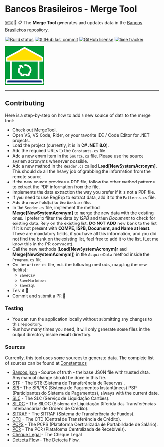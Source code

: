 # Bancos Brasileiros - Merge Tool

🇧🇷 🏦 📋 The **Merge Tool** generates and updates data in the [Bancos Brasileiros](https://github.com/guibranco/BancosBrasileiros/) repository.

[![Build status](https://ci.appveyor.com/api/projects/status/f9sx7ux82epp8bd6?svg=true)](https://ci.appveyor.com/project/guibranco/bancosbrasileiros-MergeTool)
[![GitHub last commit](https://img.shields.io/github/last-commit/guibranco/BancosBrasileiros-MergeTool)](https://wakatime.com/badge/github/guibranco/BancosBrasileiros-MergeTool)
[![GitHub license](https://img.shields.io/github/license/guibranco/BancosBrasileiros-MergeTool)](https://wakatime.com/badge/github/guibranco/BancosBrasileiros-MergeTool)
[![time tracker](https://wakatime.com/badge/github/guibranco/BancosBrasileiros-MergeTool.svg)](https://wakatime.com/badge/github/guibranco/BancosBrasileiros-MergeTool)

![Bancos Brasileiros logo](https://raw.githubusercontent.com/guibranco/BancosBrasileiros-MergeTool/main/logo.png)

---

## Contributing

Here is a step-by-step on how to add a new source of data to the merge tool:

-  Check out [MergeTool](https://github.com/guibranco/BancosBrasileiros-MergeTool).
-  Open VS, VS Code, Rider, or your favorite IDE / Code Editor for .NET projects.
-  Load the project (currently, it is in **C# .NET 8.0**).
-  Add the required URLs to the `Constants.cs` file.
-  Add a new enum item in the `Source.cs` file. Please use the source system acronyms whenever possible.
-  Add a new method in the `Reader.cs` called **Load\[NewSystemAcronym]**. This should do all the heavy job of grabbing the information from the remote source.
-  If the new source provides a PDF file, follow the other method patterns to extract the PDF information from the file.
-  Implements the data extraction the way you prefer if it is not a PDF file.
-  If you need to use RegExp to extract data, add it to the `Patterns.cs` file.
-  Add the new field(s) to the `Bank.cs` file.
-  In the `Seeder.cs` file, implement the method **Merge\[NewSystemAcronym]** to merge the new data with the existing ones. I prefer to filter the data by *ISPB* and then *Document* to check for existing data. Rely on the existing list. **DO NOT ADD** new bank to the list if it is not present with **COMPE, ISPB, Document, and Name at least**. These are mandatory fields, if you have all this information, and you did not find the bank on the existing list, feel free to add it to the list. (Let me know this in the PR comment).
- Call the new methods (**Load\[NewSystemAcronym]r** and **Merge\[NewSystemAcronym]**) in the `AcquireData` method inside the `Program.cs` file.
-  On the `Writer.cs` file, edit the following methods, mapping the new field(s):
   -  `SaveCsv`
   -  `SaveMarkdown`
   -  `SaveSql`
 -  Test it 🧪 
 -  Commit and submit a PR 🎉

### Testing

-  You can run the application locally without submitting any changes to this repository.
-  Run how many times you need, it will only generate some files in the output directory inside **result** directory.

### Sources

Currently, this tool uses some sources to generate data. The complete list of sources can be found at [Constants.cs](https://github.com/guibranco/BancosBrasileiros-MergeTool/blob/main/BancosBrasileiros.MergeTool/Helpers/Constants.cs)

- [Bancos.json](https://github.com/guibranco/BancosBrasileiros/blob/main/data/bancos.json) - Source of truth - the base JSON file with trusted data. Any manual change should be done in this file.
- [STR](https://www.bcb.gov.br/content/estabilidadefinanceira/str1/ParticipantesSTR.csv) - The STR (Sistema de Transferência de Reservas).
- [SPI](https://github.com/guibranco/BancosBrasileiros-MergeTool/blob/main/BancosBrasileiros.MergeTool/Helpers/Constants.cs#L45) - The SPI/PIX (Sistema de Pagamentos Instantâneos) PSP (Participantes do Sistema de Pagamentos), always with the current date.
- [SLC](https://www2.nuclea.com.br/Monitoramento/Participantes_Homologados.pdf) - The SLC (Serviço de Liquidação Cartões).
- [SILOC](https://www2.nuclea.com.br/Monitoramento/SILOC.pdf) - The SILOC (Sistema de Liquidação Diferida das Transferências Interbancárias de Ordens de Crédito).
- [SITRAF](https://www2.nuclea.com.br/Monitoramento/Rela%C3%A7%C3%A3o%20de%20Clientes%20SITRAF.pdf) - The SITRAF (Sistema de Transferência de Fundos).
- [CTC](https://www2.nuclea.com.br/SAP/Rela%C3%A7%C3%A3o%20de%20Clientes%20CTC.pdf) - The CTC (Central de Transferência de Crédito).
- [PCPS](https://www2.nuclea.com.br/SAP/Rela%C3%A7%C3%A3o%20de%20Participantes%20PCPS.pdf) - The PCPS (Plataforma Centralizada de Portabilidade de Salário).
- [PCR](https://www2.nuclea.com.br/SAP/Rela%C3%A7%C3%A3o%20de%20Clientes%20PCR.pdf) - The PCR (Plataforma Centralizada de Recebíveis).
- [Cheque Legal](https://www2.nuclea.com.br/SAP/Rela%C3%A7%C3%A3o%20de%20Participantes%20CQL.pdf) - The Cheque Legal.
- [Detecta Flow](https://www2.nuclea.com.br/SAP/Rela%C3%A7%C3%A3o%20de%20Participantes%20-%20Detecta%20Flow.pdf) - The Detecta Flow.
